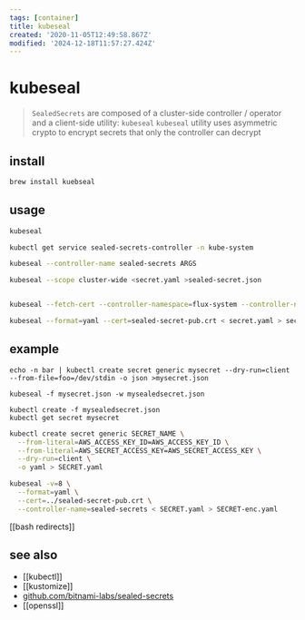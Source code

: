 ```yaml
---
tags: [container]
title: kubeseal
created: '2020-11-05T12:49:58.867Z'
modified: '2024-12-18T11:57:27.424Z'
---
```


# kubeseal

> `SealedSecrets` are composed of  a cluster-side controller / operator and a client-side utility: `kubeseal`
> `kubeseal` utility uses asymmetric crypto to encrypt secrets that only the controller can decrypt


## install

```sh
brew install kuebseal
```

## usage

```sh
kubeseal

kubectl get service sealed-secrets-controller -n kube-system

kubeseal --controller-name sealed-secrets ARGS

kubeseal --scope cluster-wide <secret.yaml >sealed-secret.json


kubeseal --fetch-cert --controller-namespace=flux-system --controller-name=sealed-secrets > sealed-secret-pub.crt

kubeseal --format=yaml --cert=sealed-secret-pub.crt < secret.yaml > secret-enc.yaml
```

## example

```
echo -n bar | kubectl create secret generic mysecret --dry-run=client --from-file=foo=/dev/stdin -o json >mysecret.json

kubeseal -f mysecret.json -w mysealedsecret.json

kubectl create -f mysealedsecret.json
kubectl get secret mysecret
```

```sh
kubectl create secret generic SECRET_NAME \
  --from-literal=AWS_ACCESS_KEY_ID=AWS_ACCESS_KEY_ID \
  --from-literal=AWS_SECRET_ACCESS_KEY=AWS_SECRET_ACCESS_KEY \
  --dry-run=client \
  -o yaml > SECRET.yaml

kubeseal -v=8 \
  --format=yaml \
  --cert=../sealed-secret-pub.crt \
  --controller-name=sealed-secrets < SECRET.yaml > SECRET-enc.yaml
```

[[bash redirects]]

## see also

- [[kubectl]]
- [[kustomize]]
- [github.com/bitnami-labs/sealed-secrets](https://github.com/bitnami-labs/sealed-secrets)
- [[openssl]]
